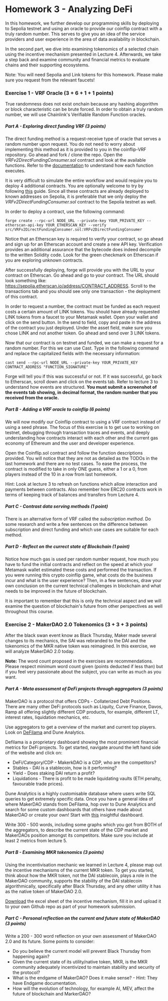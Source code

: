 # Homework 3 - Analyzing DeFi

In this homework, we further develop our programming skills by deploying to Sepolia testnet and using an oracle to provide our coinflip contract with a truly random number. This serves to give you an idea of the service providers and user experience in the area of data availability in blockchain. 

In the second part, we dive into examining tokenomics of a selected chain using the incentive mechanism presented in Lecture 4. Afterwards, we take a step back and examine community and financial metrics to evaluate chains and their supporting ecosystems. 

Note: You will need Sepolia and Link tokens for this homework. Please make sure you request from the relevant faucets!

### Exercise 1 - VRF Oracle (3 + 6 + 1 + 1 points)

True randomness does not exist onchain because any hashing alogorithm or block characteristic can be brute forced. In order to obtain a truly random number, we will use Chainlink's Verifiable Random Function oracles.

##### Part A - Exploring direct funding VRF (3 points)
The direct funding method is a request-receive type of oracle that serves a random number upon request. You do not need to worry about implementing this method as it is provided to you in the coinflip-VRF repository. Go ahead and fork / clone the repo. Open the *VRFv2DirectFundingConsumer.sol* contract and look at the available functions. Refer to the [documentation](https://docs.chain.link/vrf/v2/direct-funding) to understand how each function executes.

It is very difficult to simulate the entire workflow and would require you to deploy 4 additional contracts. You are optionally welcome to try by following [this](https://docs.chain.link/vrf/v2/direct-funding/examples/test-locally) guide. Since all these contracts are already deployed to known addresses on Sepolia, it is preferable that we only deploy the *VRFv2DirectFundingConsumer.sol* contract to the Sepolia testnet as well.

In order to deploy a contract, use the following command:
```
forge create --rpc-url NODE_URL --private-key YOUR_PRIVATE_KEY --etherscan-api-key YOUR_ETHERSCAN_KEY --verify src/VRFv2DirectFundingConsumer.sol:VRFv2DirectFundingConsumer
```
Notice that an Etherscan key is required to verify your contract, so go ahead and sign up for an Etherscan account and create a new API key. Verification provides an additional assurance that the bytecode does indeed decompile to the written Solidity code. Look for the green checkmark on Etherscan if you are exploring unknown contracts.

After successfully deploying, forge will provide you with the URL to your contract on Etherscan. Go ahead and go to your contract. The URL should look something like: https://sepolia.etherscan.io/address/CONTRACT_ADDRESS. Scroll to the transactions tab and you should see only one transaction - the deployment of this contract.

In order to request a number, the contract must be funded as each request costs a certain amount of LINK tokens. You should have already requested LINK tokens from a faucet to your Metamask wallet. Open your wallet and click on the send button. In the send to field, copy and paste in the address of the contract you just deployed. Under the asset field, make sure you chose LINK and not another token. Go ahead and send over 3 LINK tokens.

Now that our contract is on testnet and funded, we can make a request for a random number. For this we can use Cast. Type in the following command and replace the capitalized fields with the necessary information:
```
cast send --rpc-url NODE_URL --private-key YOUR_PRIVATE_KEY CONTRACT_ADDRESS "FUNCTION_SIGNATURE"
```
Forge will tell you if this was successful or not. If it was successful, go back to Etherscan, scroll down and click on the events tab. Refer to lecture 3 to understand how events are structured. **You must submit a screenshot of the events tab showing, in decimal format, the random number that you received from the oracle.**

##### Part B - Adding a VRF oracle to coinflip (6 points)
We will now modify our Coinflip contract to using a VRF contract instead of using a seed phrase. The focus of this exercise is to get use to working on testnet, debugging through transaction traces and events, and deeply understanding how contracts interact with each other and the current gas economy of Ethereum and the user and developer experience.

Open the Coinflip.sol contract and follow the function descriptions provided. You will notice that they are not as detailed as the TODOs in the last homework and there are no test cases. To ease the process, the contract is modified to take in only ONE guess, either a 1 or a 0, from players instead of the 10 in a row from last homework.

Hint: Look at lecture 3 to refresh on functions which allow interaction and payments between contracts. Also remember how ERC20 contracts work in terms of keeping track of balances and transfers from Lecture 4.

##### Part C - Contrast data serving methods (1 point)
There is an alternative form of VRF called the *subscription method*. Do some research and write a few sentences on the difference between subscription and direct funding and which use cases are suitable for each method.

##### Part D - Reflect on the currect state of Blockchain (1 point)
Notice how much gas is used per random number request, how much you have to fund the initial contracts and reflect on the speed at which your Metamask wallet estimated these costs and performed the transaction. If you were running this crypto coinflip game, what costs do the business incur and what is the user experience? Then, in a few sentences, draw your own conclusion on the current technical challenges in blockchain and what needs to be improved in the future of blockchain.

It is important to remember that this is only the technical aspect and we will examine the question of blockchain's future from other perspectives as well throughout this course.

### Exercise 2 - MakerDAO 2.0 Tokenomics (3 + 3 + 3 points)
After the black swan event know as Black Thursday, Maker made several changes to its mechanics, the SAI was rebranded to the DAI and the tokenomics of the MKR native token was reimagined. In this exercise, we will analyze MakerDAO 2.0 today.

**Note:** The word count proposed in the exercises are recommendations. Please respect minimum word count given (points deducted if less than) but if you feel very passionate about the subject, you can write as much as you want.

##### Part A - Meta assessment of DeFi projects through aggregators (3 points)
MakerDAO is a protocol that offers CDPs - Collaterized Debt Positions. There are many other DeFi protocols such as Liquity, Curve Finance, Davos, Ramp all offering slightly different CDP products, for example, different LT, interest rates, liquidation mechanics, etc. 

Use aggregators to get a overview of the market and current top players. Look on [DeFilama](https://defillama.com/) and Dune Analytics.

Defilama is a proprietary dashboard showing the most prominent financial metrics for DeFi projects. To get started, navigate around the left hand side of the website and click on:
* DeFi/Category/CDP - MakerkDAO is a CDP, who are the competitors?
* Stables - DAI is a stablecoin, how is it performing?
* Yield - Does staking DAI return a profit?
* Liquidations - There is profit to be made liquidating vaults (ETH penalty, favourable trade prices).

Dune Analytics is a highly customisable database where users write SQL queries to get extremely specific data. Once you have a general idea of where MakerDAO stands from DeFilama, hop over to Dune Analytics and search for some custom dashboards that others have made about MakerDAO or create your own! Start with [this](https://dune.com/steakhouse/makerdao) insightful dashboard.

Write 300 - 500 words, including some graphs which you got from BOTH of the aggregators, to describe the current state of the CDP market and MakerDAOs position amongst its competitors. Make sure you include at least 2 metrics from lecture 5.

##### Part B - Examining MKR tokenomics (3 points)

Using the incentivisation mechanic we learned in Lecture 4, please map out the incentive mechanisms of the current MKR token. To get you started, think about how the MKR token, not the DAI stablecoin, plays a role in the MakerDAO community, supports the stability of the DAI stablecoin algorithmically, specifically after Black Thursday, and any other utility it has as the native token of MakerDAO 2.0.

[Download](https://docs.google.com/spreadsheets/d/1FwTcMnhViKDZVVAlvwqCTkcUlFmFae_rJ1Uf_PkFVLM/edit?usp=sharing) the excel sheet of the incentive mechanism, fill it in and upload it to your own Github repo as part of your homework submission.

##### Part C - Personal reflection on the current and future state of MakerDAO (3 points)

Write a 200 - 300 word reflection on your own assessment of MakerDAO 2.0 and its future. Some points to consider:

* Do you believe the current model will prevent Black Thursday from happening again?
* Given the current state of its utility/native token, MKR, is the MKR community adequately incentivized to maintain stability and security of the protocol?
* What is the endgame of MakerDAO? Does it make sense? - Hint: They have Endgame documentation.
* How will the evolution of technology, for example AI, MEV, affect the future of blockchain and MarkerDAO?
